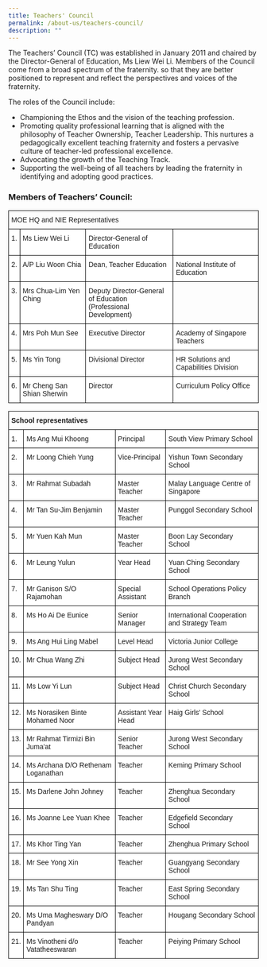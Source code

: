 ```yaml
---
title: Teachers' Council
permalink: /about-us/teachers-council/
description: ""
---
```

The Teachers’ Council (TC) was established in January 2011 and chaired by the Director-General of Education, Ms Liew Wei Li. Members of the Council come from a broad spectrum of the fraternity. so that they are better positioned to represent and reflect the perspectives and voices of the fraternity.

The roles of the Council include:

*   Championing the Ethos and the vision of the teaching profession.
*   Promoting quality professional learning that is aligned with the philosophy of Teacher Ownership, Teacher Leadership. This nurtures a pedagogically excellent teaching fraternity and fosters a pervasive culture of teacher-led professional excellence.
*   Advocating the growth of the Teaching Track.
*   Supporting the well-being of all teachers by leading the fraternity in identifying and adopting good practices.

### Members of Teachers’ Council:

<style type="text/css">
.tg  {border-collapse:collapse;border-spacing:0;}
.tg td{border-color:black;border-style:solid;border-width:1px;font-family:Arial, sans-serif;font-size:14px;
  overflow:hidden;padding:10px 5px;word-break:normal;}
.tg th{border-color:black;border-style:solid;border-width:1px;font-family:Arial, sans-serif;font-size:14px;
  font-weight:normal;overflow:hidden;padding:10px 5px;word-break:normal;}
.tg .tg-0lax{text-align:left;vertical-align:top}
.tg .tg-ktyi{background-color:#FFF;text-align:left;vertical-align:top}
</style>
<table class="tg">
<thead>
  <tr>
    <th class="tg-0lax" colspan="4">MOE HQ and NIE Representatives</th>
  </tr>
</thead>
<tbody>
  <tr>
    <td class="tg-ktyi">1.  </td>
    <td class="tg-ktyi">Ms Liew Wei Li </td>
    <td class="tg-ktyi">Director-General of Education</td>
    <td class="tg-ktyi"> </td>
  </tr>
  <tr>
    <td class="tg-ktyi">2.  </td>
    <td class="tg-ktyi">A/P Liu Woon Chia</td>
    <td class="tg-ktyi">Dean, Teacher Education  </td>
    <td class="tg-ktyi">National Institute of Education</td>
  </tr>
  <tr>
    <td class="tg-ktyi">3.  </td>
    <td class="tg-ktyi">Mrs Chua-Lim Yen Ching </td>
    <td class="tg-ktyi">Deputy Director-General of Education<br>(Professional Development) </td>
    <td class="tg-zr06"> </td>
  </tr>
  <tr>
    <td class="tg-ktyi">4.  </td>
    <td class="tg-ktyi">Mrs Poh Mun See </td>
    <td class="tg-ktyi">Executive Director </td>
    <td class="tg-ktyi">Academy of Singapore Teachers </td>
  </tr>
  <tr>
    <td class="tg-ktyi">5. </td>
    <td class="tg-ktyi">Ms Yin Tong</td>
    <td class="tg-ktyi">Divisional Director </td>
    <td class="tg-ktyi">HR Solutions and Capabilities Division </td>
  </tr>
  <tr>
    <td class="tg-ktyi">6.  </td>
    <td class="tg-ktyi">Mr Cheng San Shian Sherwin</td>
    <td class="tg-ktyi">Director </td>
    <td class="tg-ktyi">Curriculum Policy Office</td>
  </tr>
</tbody>
</table>

<style type="text/css">
.tg  {border-collapse:collapse;border-spacing:0;}
.tg td{border-color:black;border-style:solid;border-width:1px;font-family:Arial, sans-serif;font-size:14px;
  overflow:hidden;padding:10px 5px;word-break:normal;}
.tg th{border-color:black;border-style:solid;border-width:1px;font-family:Arial, sans-serif;font-size:14px;
  font-weight:normal;overflow:hidden;padding:10px 5px;word-break:normal;}
.tg .tg-0lax{text-align:left;vertical-align:top}
.tg .tg-ktyi{background-color:#FFF;text-align:left;vertical-align:top}
</style>
<table class="tg">
<thead>
  <tr>
    <th class="tg-0lax" colspan="4"><span style="font-weight:bold">School representatives</span></th>
  </tr>
</thead>
<tbody>
  <tr>
    <td class="tg-ktyi">1.  </td>
    <td class="tg-ktyi">Ms Ang Mui Khoong </td>
    <td class="tg-ktyi">Principal </td>
    <td class="tg-ktyi">South View Primary School   </td>
  </tr>
  <tr>
    <td class="tg-ktyi">2.</td>
    <td class="tg-ktyi">Mr Loong Chieh Yung </td>
    <td class="tg-ktyi">Vice-Principal </td>
    <td class="tg-ktyi">Yishun Town Secondary School </td>
  </tr>
  <tr>
    <td class="tg-ktyi">3.</td>
    <td class="tg-ktyi">Mr Rahmat Subadah </td>
    <td class="tg-ktyi">Master Teacher </td>
    <td class="tg-ktyi">Malay Language Centre of Singapore</td>
  </tr>
  <tr>
    <td class="tg-ktyi">4.</td>
    <td class="tg-ktyi">Mr Tan Su-Jim Benjamin </td>
    <td class="tg-ktyi">Master Teacher</td>
    <td class="tg-ktyi">Punggol Secondary School</td>
  </tr>
  <tr>
    <td class="tg-ktyi">5.</td>
    <td class="tg-ktyi">Mr Yuen Kah Mun </td>
    <td class="tg-ktyi">Master Teacher </td>
    <td class="tg-ktyi">Boon Lay Secondary School </td>
  </tr>
  <tr>
    <td class="tg-ktyi">6. </td>
    <td class="tg-ktyi">Mr Leung Yulun </td>
    <td class="tg-ktyi">Year Head </td>
    <td class="tg-ktyi">Yuan Ching Secondary School </td>
  </tr>
  <tr>
    <td class="tg-ktyi">7.</td>
    <td class="tg-ktyi">Mr Ganison S/O Rajamohan </td>
    <td class="tg-ktyi">Special Assistant </td>
    <td class="tg-ktyi">School Operations Policy Branch </td>
  </tr>
  <tr>
    <td class="tg-ktyi">8.</td>
    <td class="tg-ktyi">Ms Ho Ai De Eunice </td>
    <td class="tg-ktyi">Senior Manager</td>
    <td class="tg-ktyi">International Cooperation and Strategy Team </td>
  </tr>
  <tr>
    <td class="tg-ktyi">9.</td>
    <td class="tg-ktyi">Ms Ang Hui Ling Mabel </td>
    <td class="tg-ktyi">Level Head </td>
    <td class="tg-ktyi">Victoria Junior College </td>
  </tr>
  <tr>
    <td class="tg-ktyi">10. </td>
    <td class="tg-ktyi">Mr Chua Wang Zhi </td>
    <td class="tg-ktyi">Subject Head </td>
    <td class="tg-ktyi">Jurong West Secondary School </td>
  </tr>
	  <tr>
    <td class="tg-ktyi">11. </td>
    <td class="tg-ktyi">Ms Low Yi Lun </td>
    <td class="tg-ktyi">Subject Head </td>
    <td class="tg-ktyi">Christ Church Secondary School </td>
  </tr>
	  <tr>
    <td class="tg-ktyi">12. </td>
    <td class="tg-ktyi">Ms Norasiken Binte Mohamed Noor </td>
    <td class="tg-ktyi">Assistant Year Head </td>
    <td class="tg-ktyi">Haig Girls' School </td>
  </tr>
	  <tr>
    <td class="tg-ktyi">13. </td>
    <td class="tg-ktyi">Mr Rahmat Tirmizi Bin Juma'at </td>
    <td class="tg-ktyi">Senior Teacher </td>
    <td class="tg-ktyi">Jurong West Secondary School </td>
  </tr>
	  <tr>
    <td class="tg-ktyi">14. </td>
    <td class="tg-ktyi">Ms Archana D/O Rethenam Loganathan </td>
    <td class="tg-ktyi">Teacher </td>
    <td class="tg-ktyi">Keming Primary School </td>
  </tr>
	  <tr>
    <td class="tg-ktyi">15. </td>
    <td class="tg-ktyi">Ms Darlene John Johney </td>
    <td class="tg-ktyi">Teacher </td>
    <td class="tg-ktyi">Zhenghua Secondary School </td>
  </tr>
	  <tr>
    <td class="tg-ktyi">16. </td>
    <td class="tg-ktyi">Ms Joanne Lee Yuan Khee </td>
    <td class="tg-ktyi">Teacher </td>
    <td class="tg-ktyi">Edgefield Secondary School </td>
  </tr>
	  <tr>
    <td class="tg-ktyi">17. </td>
    <td class="tg-ktyi">Ms Khor Ting Yan </td>
    <td class="tg-ktyi">Teacher </td>
    <td class="tg-ktyi">Zhenghua Primary School </td>
  </tr>
	  <tr>
    <td class="tg-ktyi">18. </td>
    <td class="tg-ktyi">Mr See Yong Xin </td>
    <td class="tg-ktyi">Teacher </td>
    <td class="tg-ktyi">Guangyang Secondary School </td>
  </tr>
	  <tr>
    <td class="tg-ktyi">19. </td>
    <td class="tg-ktyi">Ms Tan Shu Ting </td>
    <td class="tg-ktyi">Teacher </td>
    <td class="tg-ktyi">East Spring Secondary School </td>
  </tr>
	  <tr>
    <td class="tg-ktyi">20. </td>
    <td class="tg-ktyi">Ms Uma Magheswary D/O Pandyan</td>
    <td class="tg-ktyi">Teacher </td>
    <td class="tg-ktyi">Hougang Secondary School </td>
  </tr>
	  <tr>
    <td class="tg-ktyi">21. </td>
    <td class="tg-ktyi">Ms Vinotheni d/o Vatatheeswaran </td>
    <td class="tg-ktyi">Teacher </td>
    <td class="tg-ktyi">Peiying Primary School </td>
  </tr>
</tbody>
</table>